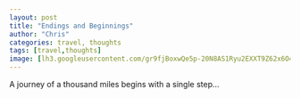 ```yaml
---
layout: post
title: "Endings and Beginnings"
author: "Chris"
categories: travel, thoughts
tags: [travel,thoughts]
image: [lh3.googleusercontent.com/gr9fjBoxwQe5p-20N8AS1Ryu2EXXT9Z62x6O4T3FGemajexs86TD8sX23JQFC3t0p_-3w6JsuQghJbfrKQr7jILMmQOUvRPC7OWXJ3vDIU76ZhIWnog1y9OuMIB9dSHSPa9t-Hg8O18=w800]
---
```


A journey of a thousand miles begins with a single step...
